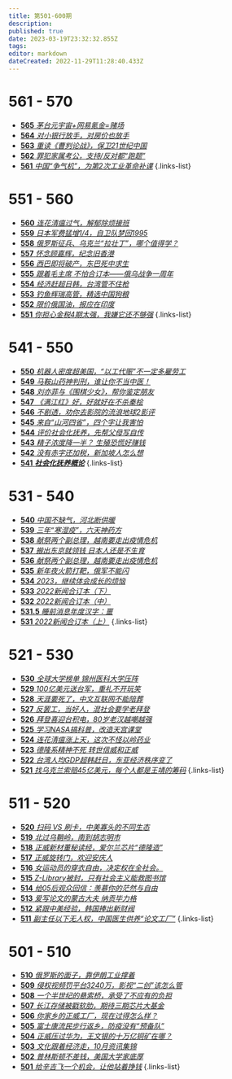 ```yaml
---
title: 第501-600期
description: 
published: true
date: 2023-03-19T23:32:32.855Z
tags: 
editor: markdown
dateCreated: 2022-11-29T11:28:40.433Z
---
```


# 561 - 570
- [**565** *茅台元宇宙+网易氪金=赌场*](./501-600/565.md)
- [**564** *对小银行放手，对房价也放手*](./501-600/564.md)
- [**563** *重读《曹刿论战》，保卫21世纪中国*](./501-600/563.md)
- [**562** *罪犯家属考公，支持/反对都“跑题”*](./501-600/562.md)
- [**561** *中国“争气机”，为第2次工业革命补课*](./501-600/561.md)
{.links-list}

# 551 - 560
- [**560** *连花清瘟过气，解郁除烦接班*](./501-600/560.md)
- [**559** *日本军费猛增1/4，自卫队梦回1995*](./501-600/559.md)
- [**558** *俄罗斯征兵、乌克兰“拉壮丁”，哪个值得学？*](./501-600/558.md)
- [**557** *怀念顾嘉辉，纪念旧香港*](./501-600/557.md)
- [**556** *西巴即将破产，东巴死中求生*](./501-600/556.md)
- [**555** *跟着毛主席 不怕合订本——俄乌战争一周年*](./501-600/555.md)
- [**554** *经济赶超日韩，台湾管不住枪*](./501-600/554.md)
- [**553** *钓鱼辉瑞高管，精选中国狗粮*](./501-600/553.md)
- [**552** *限价俄国油，报应在印度*](./501-600/552.md)
- [**551** *你担心金税4期太强，我嫌它还不够强*](./501-600/551.md)
{.links-list}

# 541 - 550
- [**550** *机器人密度超美国，“以工代赈”不一定多雇劳工*](./501-600/550.md)
- [**549** *马鞍山药神判刑，谁让你不当中医！*](./501-600/549.md)
- [**548** *刘亦菲与《围棋少女》，帮你鉴定朋友*](./501-600/548.md)
- [**547** *《满江红》好，好就好在不杀秦桧*](./501-600/547.md)
- [**546** *不剧透，劝你去影院的流浪地球2影评*](./501-600/546.md)
- [**545** *来自“山河四省”，四个字让我害怕*](./501-600/545.md)
- [**544** *评价社会化抚养，先帮父母写自传*](./501-600/544.md)
- [**543** *精子浓度降一半？ 生殖恐慌好赚钱*](./501-600/543.md)
- [**542** *没有赤字还加税，新加坡人怎么想*](./501-600/542.md)
- [**541** ***社会化抚养概论***](./501-600/541.md)
{.links-list}

# 531 - 540
- [**540** *中国不缺气，河北断供暖*](./501-600/540.md)
- [**539** *三年“寒湿疫”，六天神药方*](./501-600/539.md)
- [**538** *献祭两个副总理，越南要走出疫情危机*](./501-600/538.md)
- [**537** *搬出东京就领钱 日本人还是不生育*](./501-600/537.md)
- [**536** *献祭两个副总理，越南要走出疫情危机*](./501-600/536.md)
- [**535** *新年夜火箭打靶，俄军不能闪*](./501-600/535.md)
- [**534** *2023，继续体会成长的烦恼*](./501-600/534.md)
- [**533** *2022新闻合订本（下）*](./501-600/533.md)
- [**532** *2022新闻合订本（中）*](./501-600/532.md)
- [**531.5** *睡前消息年度汉字：噩*](531-2)
- [**531** *2022新闻合订本（上）*](./501-600/531.md)
{.links-list}

# 521 - 530
- [**530** *全球大学榜单 锦州医科大学压阵*](./501-600/530.md)
- [**529** *100亿美元送台军，重礼不开玩笑*](./501-600/529.md)
- [**528** *天涯要死了，中文互联网不能陪葬*](./501-600/528.md)
- [**527** *反罢工，当好人，混社会要学老拜登*](./501-600/527.md)
- [**526** *拜登喜迎台积电，80岁老汉越嘲越强*](./501-600/526.md)
- [**525** *学习NASA搞科普，改造天宫课堂*](./501-600/525.md)
- [**524** *连花清瘟涨上天，这次不怪以岭药业*](./501-600/524.md)
- [**523** *德隆系精神不死 转世信威和正威*](./501-600/523.md)
- [**522** *台湾人均GDP超韩赶日，东亚经济秩序变了*](./501-600/522.md)
- [**521** *找乌克兰索赔45亿美元，每个人都是王靖的筹码*](./501-600/521.md)
{.links-list}

# 511 - 520
- [**520** *扫码 VS 刷卡，中美寡头的不同生态*](./501-600/520.md)
- [**519** *北过乌鞘岭，南到胡志明市*](./501-600/519.md)
- [**518** *正威新材董秘读经，爱尔兰芯片“德隆造”*](./501-600/518.md)
- [**517** *正威旋转门，欢迎安庆人*](./501-600/517.md)
- [**516** *女运动员的穿衣自由，决定权在全社会。*](./501-600/516.md)
- [**515** *Z-Library被封，只有社会主义能救图书馆*](./501-600/515.md)
- [**514** *给05后观众回信：羡慕你的茫然与自由*](./501-600/514.md)
- [**513** *爱写论文的蒙古大夫 纳贡毕力格*](./501-600/513.md)
- [**512** *紧跟中美经验，韩国捧出新财阀*](./501-600/512.md)
- [**511** *副主任以下无人权，中国医生供养“论文工厂”*](./501-600/511.md)
{.links-list}

# 501 - 510
- [**510** *俄罗斯的面子，靠伊朗工业撑着*](./501-600/510.md)
- [**509** *侵权视频罚平台3240万，影视“二创”该怎么管*](./501-600/509.md)
- [**508** *一个半世纪的悬索桥，承受了不应有的负担*](./501-600/508.md)
- [**507** *长江存储被戳软肋，期待三期芯片大基金*](./501-600/507.md)
- [**506** *你家乡的正威工厂，现在过得怎么样？*](./501-600/506.md)
- [**505** *富士康流民步行返乡，防疫没有“预备队”*](./501-600/505.md)
- [**504** *正威压过华为，王文银的十万亿铜矿在哪？*](./501-600/504.md)
- [**503** *文化跟着经济走，10月资讯集锦*](./501-600/503.md)
- [**502** *普林斯顿不差钱，美国大学家底厚*](./501-600/502.md)
- [**501** *给辛吉飞一个机会，让他站着挣钱*](./501-600/501.md)
{.links-list}
